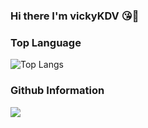 ### Hi there I'm vickyKDV 😘👋

### Top Language
![Top Langs](https://github-readme-stats.vercel.app/api/top-langs/?username=vickyKDV&layout=compact)

### Github Information
<img align="center" src="https://github-readme-stats.vercel.app/api?username=vickyKDV&show_icons=true" />
